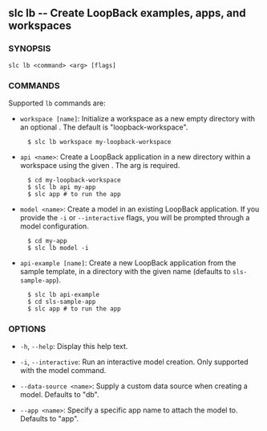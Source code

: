 ## slc lb -- Create LoopBack examples, apps, and workspaces

### SYNOPSIS

    slc lb <command> <arg> [flags]

### COMMANDS

Supported `lb` commands are:

* `workspace [name]`:
  Initialize a workspace as a new empty directory with an optional <name>.  The
  default <name> is "loopback-workspace".
   
        $ slc lb workspace my-loopback-workspace
  
* `api <name>`:
  Create a LoopBack application in a new directory within a workspace
  using the given <name>. The <name> arg is required.
   
        $ cd my-loopback-workspace
        $ slc lb api my-app
        $ slc app # to run the app
   
* `model <name>`:
  Create a model in an existing LoopBack application. If you provide the `-i`
  or `--interactive` flags, you will be prompted through a model configuration.
   
        $ cd my-app
        $ slc lb model -i

* `api-example [name]`:
  Create a new LoopBack application from the sample template, in a directory
  with the given name (defaults to `sls-sample-app`).

        $ slc lb api-example
        $ cd sls-sample-app
        $ slc app # to run the app
    
### OPTIONS

* `-h`, `--help`:
  Display this help text.
    
* `-i`, `--interactive`:
  Run an interactive model creation. Only supported with the model command.
  
* `--data-source <name>`:
  Supply a custom data source when creating a model. Defaults to "db".
    
* `--app <name>`:
  Specify a specific app name to attach the model to. Defaults to "app".
